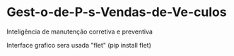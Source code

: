 # Gest-o-de-P-s-Vendas-de-Ve-culos
Inteligência de manutenção corretiva e preventiva


Interface grafico sera usada "flet" (pip install flet)
